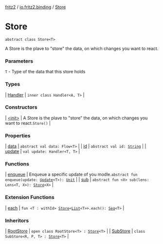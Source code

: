 [fritz2](../../index.md) / [io.fritz2.binding](../index.md) / [Store](./index.md)

# Store

`abstract class Store<T>`

A Store is the plave to "store" the data, on which changes you want to react.

### Parameters

`T` - Type of the data that this store holds

### Types

| [Handler](-handler/index.md) | `inner class Handler<A, T>` |

### Constructors

| [&lt;init&gt;](-init-.md) | A Store is the plave to "store" the data, on which changes you want to react.`Store()` |

### Properties

| [data](data.md) | `abstract val data: Flow<T>` |
| [id](id.md) | `abstract val id: `[`String`](https://kotlinlang.org/api/latest/jvm/stdlib/kotlin/-string/index.html) |
| [update](update.md) | `val update: Handler<T, T>` |

### Functions

| [enqueue](enqueue.md) | Enqueue a specific update of you modle.`abstract fun enqueue(update: `[`Update`](../-update.md)`<T>): `[`Unit`](https://kotlinlang.org/api/latest/jvm/stdlib/kotlin/-unit/index.html) |
| [sub](sub.md) | `abstract fun <X> sub(lens: Lens<T, X>): `[`Store`](./index.md)`<X>` |

### Extension Functions

| [each](../each.md) | `fun <T : withId> `[`Store`](./index.md)`<`[`List`](https://kotlinlang.org/api/latest/jvm/stdlib/kotlin.collections/-list/index.html)`<T>>.each(): `[`Seq`](../-seq.md)`<T>` |

### Inheritors

| [RootStore](../-root-store/index.md) | `open class RootStore<T> : `[`Store`](./index.md)`<T>` |
| [SubStore](../-sub-store/index.md) | `class SubStore<R, P, T> : `[`Store`](./index.md)`<T>` |

